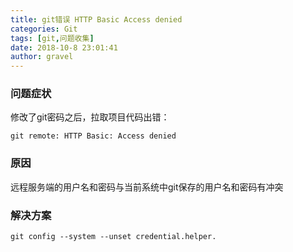 ```yaml
---
title: git错误 HTTP Basic Access denied
categories: Git
tags: [git,问题收集]
date: 2018-10-8 23:01:41 
author: gravel
---
```

### 问题症状
修改了git密码之后，拉取项目代码出错：
```
git remote: HTTP Basic: Access denied 
```
### 原因
远程服务端的用户名和密码与当前系统中git保存的用户名和密码有冲突
### 解决方案

```
git config --system --unset credential.helper.
```